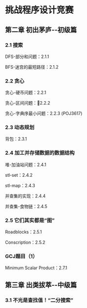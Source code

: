 # 挑战程序设计竞赛
## 第二章 初出茅庐--初级篇
### 2.1 搜索
DFS-部分和问题：2.1.1

BFS-迷宫的最短路径：2.1.2

### 2.2 贪心
贪心-硬币问题：2.2.1

贪心-区间问题：2.2.2

贪心-字典序最小问题：2.2.3 (POJ3617)
### 2.3 动态规划
背包：2.3.1

### 2.4 加工并存储数据的数据结构
堆-加油站问题：2.4.1

stl-set：2.4.2

stl-map：2.4.3

并查集的实现：2.4.4

并查集-食物链：2.4.5

### 2.5 它们其实都是“图”
Roadblocks：2.5.1

Conscription：2.5.2


### GCJ题目（1）
Minimum Scalar Product：2.7.1

## 第三章 出类拔萃--中级篇
### 3.1 不光是查找值！“二分搜索”

